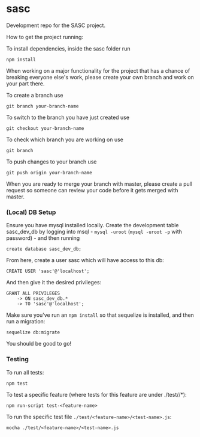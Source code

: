 # sasc
Development repo for the SASC project. 

How to get the project running:

To install dependencies, inside the sasc folder run
``` 
npm install
```

When working on a major functionality for the project that has a chance of breaking everyone else's work, please create your own branch and work on your part there.

To create a branch use
```
git branch your-branch-name
```

To switch to the branch you have just created use
```
git checkout your-branch-name
```

To check which branch you are working on use
```
git branch
```

To push changes to your branch use
```
git push origin your-branch-name
```

When you are ready to merge your branch with master, please create a pull request so someone can review your code before it gets merged with master.

### (Local) DB Setup 

Ensure you have mysql installed locally. Create the development table sasc_dev_db by logging into msql - `mysql -uroot` (`mysql -uroot -p` with password) - and then running
```
create database sasc_dev_db;
```
From here, create a user sasc which will have access to this db:
```
CREATE USER 'sasc'@'localhost';
```
And then give it the desired privileges: 
```
GRANT ALL PRIVILEGES
	-> ON sasc_dev_db.*
	-> TO 'sasc'@'localhost';
``` 

Make sure you've run an `npm install` so that sequelize is installed, and then run a migration:
```
sequelize db:migrate
```
You should be good to go!

### Testing 

To run all tests: 
```
npm test
```

To test a specific feature (where tests for this feature are under ./test/<feature-name>/*):
```
npm run-script test-<feature-name>
```
To run the specific test file `./test/<feature-name>/<test-name>.js`: 
``` 
mocha ./test/<feature-name>/<test-name>.js
```




